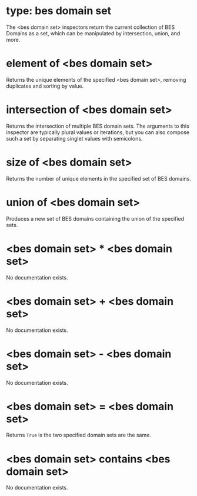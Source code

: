 # type: bes domain set

The &lt;bes domain set&gt; inspectors return the current collection of BES Domains as a set, which can be manipulated by intersection, union, and more.

# element of &lt;bes domain set&gt;

Returns the unique elements of the specified &lt;bes domain set&gt;, removing duplicates and sorting by value.

# intersection of &lt;bes domain set&gt;

Returns the intersection of multiple BES domain sets. The arguments to this inspector are typically plural values or iterations, but you can also compose such a set by separating singlet values with semicolons.

# size of &lt;bes domain set&gt;

Returns the number of unique elements in the specified set of BES domains.

# union of &lt;bes domain set&gt;

Produces a new set of BES domains containing the union of the specified sets.

# &lt;bes domain set&gt; * &lt;bes domain set&gt;

No documentation exists.

# &lt;bes domain set&gt; + &lt;bes domain set&gt;

No documentation exists.

# &lt;bes domain set&gt; - &lt;bes domain set&gt;

No documentation exists.

# &lt;bes domain set&gt; = &lt;bes domain set&gt;

Returns `True` is the two specified domain sets are the same.

# &lt;bes domain set&gt; contains &lt;bes domain set&gt;

No documentation exists.
